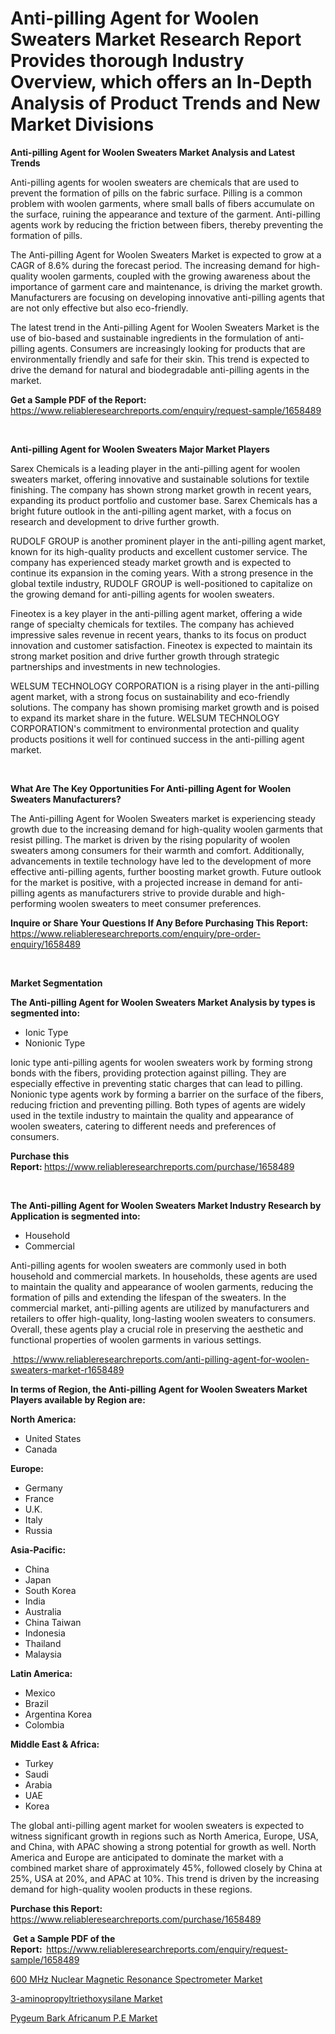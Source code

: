 <p><h1>Anti-pilling Agent for Woolen Sweaters Market Research Report Provides thorough Industry Overview, which offers an In-Depth Analysis of Product Trends and New Market Divisions</h1></p><p><strong>Anti-pilling Agent for Woolen Sweaters Market Analysis and Latest Trends</strong></p>
<p><p>Anti-pilling agents for woolen sweaters are chemicals that are used to prevent the formation of pills on the fabric surface. Pilling is a common problem with woolen garments, where small balls of fibers accumulate on the surface, ruining the appearance and texture of the garment. Anti-pilling agents work by reducing the friction between fibers, thereby preventing the formation of pills.</p><p>The Anti-pilling Agent for Woolen Sweaters Market is expected to grow at a CAGR of 8.6% during the forecast period. The increasing demand for high-quality woolen garments, coupled with the growing awareness about the importance of garment care and maintenance, is driving the market growth. Manufacturers are focusing on developing innovative anti-pilling agents that are not only effective but also eco-friendly.</p><p>The latest trend in the Anti-pilling Agent for Woolen Sweaters Market is the use of bio-based and sustainable ingredients in the formulation of anti-pilling agents. Consumers are increasingly looking for products that are environmentally friendly and safe for their skin. This trend is expected to drive the demand for natural and biodegradable anti-pilling agents in the market.</p></p>
<p><strong>Get a Sample PDF of the Report:&nbsp;</strong> <a href="https://www.reliableresearchreports.com/enquiry/request-sample/1658489">https://www.reliableresearchreports.com/enquiry/request-sample/1658489</a></p>
<p>&nbsp;</p>
<p><strong>Anti-pilling Agent for Woolen Sweaters Major Market Players</strong></p>
<p><p>Sarex Chemicals is a leading player in the anti-pilling agent for woolen sweaters market, offering innovative and sustainable solutions for textile finishing. The company has shown strong market growth in recent years, expanding its product portfolio and customer base. Sarex Chemicals has a bright future outlook in the anti-pilling agent market, with a focus on research and development to drive further growth.</p><p>RUDOLF GROUP is another prominent player in the anti-pilling agent market, known for its high-quality products and excellent customer service. The company has experienced steady market growth and is expected to continue its expansion in the coming years. With a strong presence in the global textile industry, RUDOLF GROUP is well-positioned to capitalize on the growing demand for anti-pilling agents for woolen sweaters.</p><p>Fineotex is a key player in the anti-pilling agent market, offering a wide range of specialty chemicals for textiles. The company has achieved impressive sales revenue in recent years, thanks to its focus on product innovation and customer satisfaction. Fineotex is expected to maintain its strong market position and drive further growth through strategic partnerships and investments in new technologies.</p><p>WELSUM TECHNOLOGY CORPORATION is a rising player in the anti-pilling agent market, with a strong focus on sustainability and eco-friendly solutions. The company has shown promising market growth and is poised to expand its market share in the future. WELSUM TECHNOLOGY CORPORATION's commitment to environmental protection and quality products positions it well for continued success in the anti-pilling agent market.</p></p>
<p>&nbsp;</p>
<p><strong>What Are The Key Opportunities For Anti-pilling Agent for Woolen Sweaters Manufacturers?</strong></p>
<p><p>The Anti-pilling Agent for Woolen Sweaters market is experiencing steady growth due to the increasing demand for high-quality woolen garments that resist pilling. The market is driven by the rising popularity of woolen sweaters among consumers for their warmth and comfort. Additionally, advancements in textile technology have led to the development of more effective anti-pilling agents, further boosting market growth. Future outlook for the market is positive, with a projected increase in demand for anti-pilling agents as manufacturers strive to provide durable and high-performing woolen sweaters to meet consumer preferences.</p></p>
<p><strong>Inquire or Share Your Questions If Any Before Purchasing This Report:</strong> <a href="https://www.reliableresearchreports.com/enquiry/pre-order-enquiry/1658489">https://www.reliableresearchreports.com/enquiry/pre-order-enquiry/1658489</a></p>
<p>&nbsp;</p>
<p><strong>Market Segmentation</strong></p>
<p><strong>The Anti-pilling Agent for Woolen Sweaters Market Analysis by types is segmented into:</strong></p>
<p><ul><li>Ionic Type</li><li>Nonionic Type</li></ul></p>
<p><p>Ionic type anti-pilling agents for woolen sweaters work by forming strong bonds with the fibers, providing protection against pilling. They are especially effective in preventing static charges that can lead to pilling. Nonionic type agents work by forming a barrier on the surface of the fibers, reducing friction and preventing pilling. Both types of agents are widely used in the textile industry to maintain the quality and appearance of woolen sweaters, catering to different needs and preferences of consumers.</p></p>
<p><strong>Purchase this Report:&nbsp;</strong><a href="https://www.reliableresearchreports.com/purchase/1658489">https://www.reliableresearchreports.com/purchase/1658489</a></p>
<p>&nbsp;</p>
<p><strong>The Anti-pilling Agent for Woolen Sweaters Market Industry Research by Application is segmented into:</strong></p>
<p><ul><li>Household</li><li>Commercial</li></ul></p>
<p><p>Anti-pilling agents for woolen sweaters are commonly used in both household and commercial markets. In households, these agents are used to maintain the quality and appearance of woolen garments, reducing the formation of pills and extending the lifespan of the sweaters. In the commercial market, anti-pilling agents are utilized by manufacturers and retailers to offer high-quality, long-lasting woolen sweaters to consumers. Overall, these agents play a crucial role in preserving the aesthetic and functional properties of woolen garments in various settings.</p></p>
<p><a href="https://www.reliableresearchreports.com/anti-pilling-agent-for-woolen-sweaters-market-r1658489">&nbsp;https://www.reliableresearchreports.com/anti-pilling-agent-for-woolen-sweaters-market-r1658489</a></p>
<p><strong>In terms of Region, the Anti-pilling Agent for Woolen Sweaters Market Players available by Region are:</strong></p>
<p>
    <p> <strong> North America: </strong>
        <ul>
            <li>United States</li>
            <li>Canada</li>
        </ul>
        </p> 
    <p> <strong> Europe: </strong>
        <ul>
            <li>Germany</li>
            <li>France</li>
            <li>U.K.</li>
            <li>Italy</li>
            <li>Russia</li>
        </ul>
        </p> 
    <p> <strong> Asia-Pacific: </strong>
        <ul>
            <li>China</li>
            <li>Japan</li>
            <li>South Korea</li>
            <li>India</li>
            <li>Australia</li>
            <li>China Taiwan</li>
            <li>Indonesia</li>
            <li>Thailand</li>
            <li>Malaysia</li>
        </ul>
        </p> 
    <p> <strong> Latin America: </strong>
        <ul>
            <li>Mexico</li>
            <li>Brazil</li>
            <li>Argentina Korea</li>
            <li>Colombia</li>
        </ul>
        </p> 
    <p> <strong> Middle East & Africa: </strong>
        <ul>
            <li>Turkey</li>
            <li>Saudi</li>
            <li>Arabia</li>
            <li>UAE</li>
            <li>Korea</li>
        </ul>
    </p>
    </p>
<p><p>The global anti-pilling agent market for woolen sweaters is expected to witness significant growth in regions such as North America, Europe, USA, and China, with APAC showing a strong potential for growth as well. North America and Europe are anticipated to dominate the market with a combined market share of approximately 45%, followed closely by China at 25%, USA at 20%, and APAC at 10%. This trend is driven by the increasing demand for high-quality woolen products in these regions.</p></p>
<p><strong>Purchase this Report: </strong><a href="https://www.reliableresearchreports.com/purchase/1658489">https://www.reliableresearchreports.com/purchase/1658489</a></p>
<p>&nbsp;<strong>Get a Sample PDF of the Report:&nbsp;&nbsp;</strong><a href="https://www.reliableresearchreports.com/enquiry/request-sample/1658489">https://www.reliableresearchreports.com/enquiry/request-sample/1658489</a></p>
<p><strong></strong></p>
<p><p><a href="https://github.com/Airanohannonzb68e5pb53oc1/Market-Research-Report-List-3/blob/main/600-mhz-nuclear-magnetic-resonance-spectrometer-market.md">600 MHz Nuclear Magnetic Resonance Spectrometer Market</a></p><p><a href="https://github.com/fiixsa/Market-Research-Report-List-3/blob/main/3-aminopropyltriethoxysilane-market.md">3-aminopropyltriethoxysilane Market</a></p><p><a href="https://github.com/cecuraprangm/Market-Research-Report-List-3/blob/main/pygeum-bark-africanum-pe-market.md">Pygeum Bark Africanum P.E Market</a></p></p>